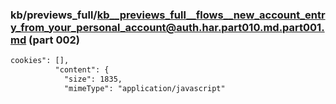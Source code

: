 ### kb/previews_full/kb__previews_full__flows__new_account_entry_from_your_personal_account@auth.har.part010.md.part001.md (part 002)

```md
cookies": [],
          "content": {
            "size": 1835,
            "mimeType": "application/javascript"
```

```

